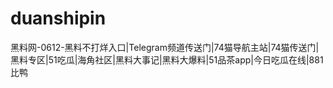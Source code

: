 # duanshipin
黑料网-0612-黑料不打烊入口|Telegram频道传送门|74猫导航主站|74猫传送门|黑料专区|51吃瓜|海角社区|黑料大事记|黑料大爆料|51品茶app|今日吃瓜在线|881比鸭
